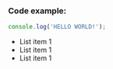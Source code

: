 ### Code example:

```javascript
console.log('HELLO WORLD!');
```

- List item 1
- List item 1
- List item 1
